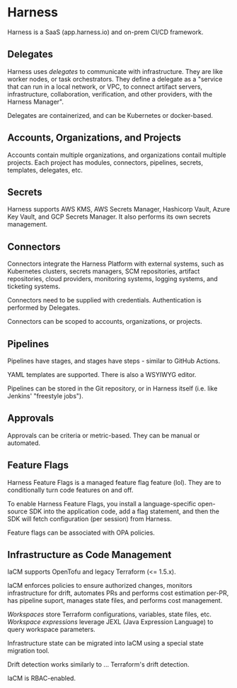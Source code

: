 # Harness

Harness is a SaaS (app.harness.io) and on-prem CI/CD framework. 

## Delegates

Harness uses *delegates* to communicate with infrastructure. They are like worker nodes, or task orchestrators. They define a delegate as a "service that can run in a local network, or VPC, to connect artifact servers, infrastructure, collaboration, verification, and other providers, with the Harness Manager".

Delegates are containerized, and can be Kubernetes or docker-based.

## Accounts, Organizations, and Projects

Accounts contain multiple organizations, and organizations contail multiple projects. Each project has modules, connectors, pipelines, secrets, templates, delegates, etc.

## Secrets

Harness supports AWS KMS, AWS Secrets Manager, Hashicorp Vault, Azure Key Vault, and GCP Secrets Manager. It also performs its own secrets management.

## Connectors

Connectors integrate the Harness Platform with external systems, such as Kubernetes clusters, secrets managers, SCM repositories, artifact repositories, cloud providers, monitoring systems, logging systems, and ticketing systems.

Connectors need to be supplied with credentials. Authentication is performed by Delegates.

Connectors can be scoped to accounts, organizations, or projects.

## Pipelines

Pipelines have stages, and stages have steps - similar to GitHub Actions.

YAML templates are supported. There is also a WSYIWYG editor.

Pipelines can be stored in the Git repository, or in Harness itself (i.e. like Jenkins' "freestyle jobs").

## Approvals

Approvals can be criteria or metric-based. They can be manual or automated.

## Feature Flags

Harness Feature Flags is a managed feature flag feature (lol). They are to conditionally turn code features on and off.

To enable Harness Feature Flags, you install a language-specific open-source SDK into the application code, add a flag statement, and then the SDK will fetch configuration (per session) from Harness.

Feature flags can be associated with OPA policies.

## Infrastructure as Code Management

IaCM supports OpenTofu and legacy Terraform (<= 1.5.x).

IaCM enforces policies to ensure authorized changes, monitors infrastructure for drift, automates PRs and performs cost estimation per-PR, has pipeline suport, manages state files, and performs cost management.

*Workspaces* store Terraform configurations, variables, state files, etc. *Workspace expressions* leverage JEXL (Java Expression Language) to query workspace parameters.

Infrastructure state can be migrated into IaCM using a special state migration tool.

Drift detection works similarly to ... Terraform's drift detection.

IaCM is RBAC-enabled.

